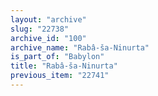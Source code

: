 ```yaml
---
layout: "archive"
slug: "22738"
archive_id: "100"
archive_name: "Rabâ-ša-Ninurta"
is_part_of: "Babylon"
title: "Rabâ-ša-Ninurta"
previous_item: "22741"
---
```

